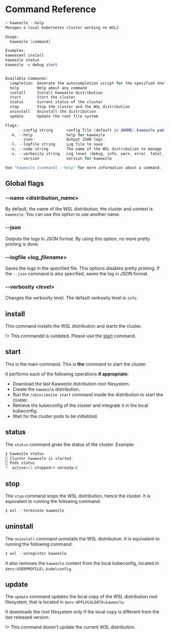 # Command Reference

```powershell
> kaweezle --help
Manages a local kubernetes cluster working on WSL2.

Usage:
  kaweezle [command]

Examples:
kaweezeel install
kaweezle status
kaweezle -v debug start


Available Commands:
  completion  Generate the autocompletion script for the specified shell
  help        Help about any command
  install     Install Kaweezle distribution
  start       Start the cluster
  status      Current status of the cluster
  stop        Stop the cluster and the WSL distribution
  uninstall   Uninstall the distribution
  update      Update the root file system

Flags:
      --config string      config file (default is $HOME/.kaweezle.yaml)
  -h, --help               help for kaweezle
      --json               Output JSON logs
  -l, --logfile string     Log file to save
  -n, --name string        The name of the WSL distribution to manage (default "kaweezle")
  -v, --verbosity string   Log level (debug, info, warn, error, fatal, panic) (default "info")
      --version            version for kaweezle

Use "kaweezle [command] --help" for more information about a command.
```

## Global flags

### --name <em>&lt;distribution_name&gt;</em>

By default, the name of the WSL distribution, the cluster and context is
`kaweezle`. You can use this option to use another name.

### --json

Outputs the logs in JSON format. By using this option, no more pretty printing
is done.

### --logfile <em>&lt;log_filename&gt;</em>

Saves the logs in the specified file. This options disables pretty printing. If
the `--json` command is also specified, saves the log in JSON format.

### --verbosity <em>&lt;level&gt;</em>

Changes the verbosity level. The default verbosity level is `info`.

## install

This command installs the WSL distribution and starts the cluster.

!> This commandd is outdated. Please use the [start](#start) command.

## start

This is the main command. This is **the** command to start the cluster.

It performs each of the following operations **if appropriate**:

- Download the last Kaweezle distribution root filesystem.
- Create the `kaweezle` distribution.
- Run the `/sbin/iknite start` command inside the distribution to start the
  cluster.
- Retrieve the kubeconfig of the cluster and integrate it in the local
  kubeconfig.
- Wait for the cluster pods to be initialized.

## status

The `status` command gives the status of the cluster. Example:

```powershell
❯ kaweezle status
🚀 Cluster kaweezle is started.
🚀 Pods status
└  active=12 stopped=0 unready=0
```

## stop

The `stop` command stops the WSL distribution, hence the cluster. It is
equivalent to running the following command:

```powershell
❯ wsl --terminate kaweezle
```

## uninstall

The `uninstall` command uninstalls the WSL distribution. It is equivalent to
running the following command:

```powershell
❯ wsl --unregister kaweezle
```

It also removes the `kaweezle` context from the local kubeconfig, located in
`$env:USERPROFILE\.kube\config`.

## update

The `update` command updates the local copy of the WSL distribution root
filesystem, that is located in `$env:APPLOCALDATA\kaweezle`.

It downloads the root filesystem only if the local copy is different from the
last released version.

!> This command doesn't update the current WSL distribution.
